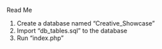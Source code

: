 Read Me
1. Create a database named “Creative_Showcase”
2. Import “db_tables.sql” to the database
3. Run “index.php”
